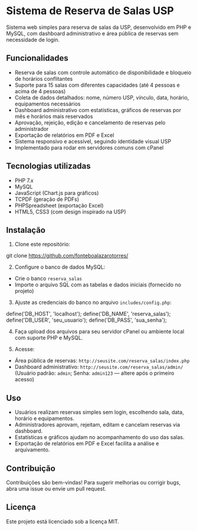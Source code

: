 # Sistema de Reserva de Salas USP

Sistema web simples para reserva de salas da USP, desenvolvido em PHP e MySQL, com dashboard administrativo e área pública de reservas sem necessidade de login.

## Funcionalidades

- Reserva de salas com controle automático de disponibilidade e bloqueio de horários conflitantes  
- Suporte para 15 salas com diferentes capacidades (até 4 pessoas e acima de 4 pessoas)  
- Coleta de dados detalhados: nome, número USP, vínculo, data, horário, equipamentos necessários  
- Dashboard administrativo com estatísticas, gráficos de reservas por mês e horários mais reservados  
- Aprovação, rejeição, edição e cancelamento de reservas pelo administrador  
- Exportação de relatórios em PDF e Excel  
- Sistema responsivo e acessível, seguindo identidade visual USP  
- Implementado para rodar em servidores comuns com cPanel  

## Tecnologias utilizadas

- PHP 7.x  
- MySQL  
- JavaScript (Chart.js para gráficos)  
- TCPDF (geração de PDFs)  
- PHPSpreadsheet (exportação Excel)  
- HTML5, CSS3 (com design inspirado na USP)  

## Instalação

1. Clone este repositório:  

git clone https://github.com/fonteboalazarotorres/


2. Configure o banco de dados MySQL:  
- Crie o banco `reserva_salas`  
- Importe o arquivo SQL com as tabelas e dados iniciais (fornecido no projeto)  

3. Ajuste as credenciais do banco no arquivo `includes/config.php`:

define('DB_HOST', 'localhost');
define('DB_NAME', 'reserva_salas');
define('DB_USER', 'seu_usuario');
define('DB_PASS', 'sua_senha');


4. Faça upload dos arquivos para seu servidor cPanel ou ambiente local com suporte PHP e MySQL.

5. Acesse:  
- Área pública de reservas: `http://seusite.com/reserva_salas/index.php`  
- Dashboard administrativo: `http://seusite.com/reserva_salas/admin/`  
  (Usuário padrão: `admin`; Senha: `admin123` — altere após o primeiro acesso)

## Uso

- Usuários realizam reservas simples sem login, escolhendo sala, data, horário e equipamentos.  
- Administradores aprovam, rejeitam, editam e cancelam reservas via dashboard.  
- Estatísticas e gráficos ajudam no acompanhamento do uso das salas.  
- Exportação de relatórios em PDF e Excel facilita a análise e arquivamento.

## Contribuição

Contribuições são bem-vindas! Para sugerir melhorias ou corrigir bugs, abra uma issue ou envie um pull request.

## Licença

Este projeto está licenciado sob a licença MIT.
